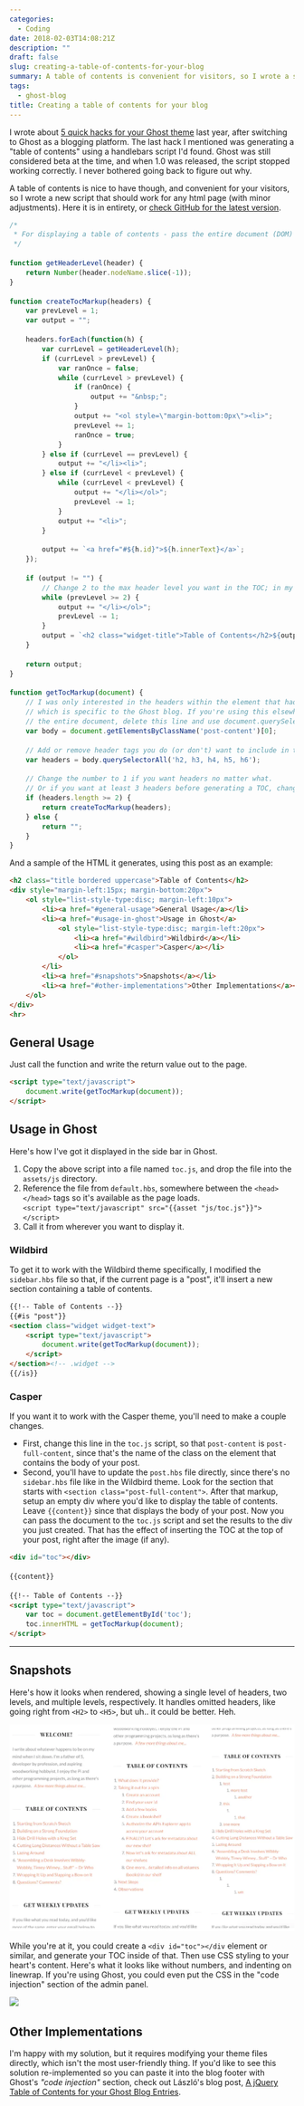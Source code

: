 ```yaml
---
categories:
  - Coding
date: 2018-02-03T14:08:21Z
description: ""
draft: false
slug: creating-a-table-of-contents-for-your-blog
summary: A table of contents is convenient for visitors, so I wrote a script to generate one for any blog automatically!
tags:
  - ghost-blog
title: Creating a table of contents for your blog
---
```

I wrote about [5 quick hacks for your Ghost theme](https://grantwinney.com/5-quick-hacks-for-your-ghost-theme) last year, after switching to Ghost as a blogging platform. The last hack I mentioned was generating a "table of contents" using a handlebars script I'd found. Ghost was still considered beta at the time, and when 1.0 was released, the script stopped working correctly. I never bothered going back to figure out why.

A table of contents is nice to have though, and convenient for your visitors, so I wrote a new script that should work for any html page (with minor adjustments). Here it is in entirety, or [check GitHub for the latest version](https://github.com/grantwinney/table-of-contents-for-html-page).

```javascript
/*
 * For displaying a table of contents - pass the entire document (DOM) to getTocMarkup
 */

function getHeaderLevel(header) {
    return Number(header.nodeName.slice(-1));
}

function createTocMarkup(headers) {
    var prevLevel = 1;
    var output = "";

    headers.forEach(function(h) {
        var currLevel = getHeaderLevel(h);
        if (currLevel > prevLevel) {
            var ranOnce = false;
            while (currLevel > prevLevel) {
                if (ranOnce) {
                    output += "&nbsp;";
                }
                output += "<ol style=\"margin-bottom:0px\"><li>";
                prevLevel += 1;
                ranOnce = true;
            }
        } else if (currLevel == prevLevel) {
            output += "</li><li>";
        } else if (currLevel < prevLevel) {
            while (currLevel < prevLevel) {
                output += "</li></ol>";
                prevLevel -= 1;
            }
            output += "<li>";
        }

        output += `<a href="#${h.id}">${h.innerText}</a>`;
    });

    if (output != "") {
        // Change 2 to the max header level you want in the TOC; in my case, H2
        while (prevLevel >= 2) {
            output += "</li></ol>";
            prevLevel -= 1;
        }
        output = `<h2 class="widget-title">Table of Contents</h2>${output}`;
    }

    return output;
}

function getTocMarkup(document) {
    // I was only interested in the headers within the element that had the .post-content class,
    // which is specific to the Ghost blog. If you're using this elsewhere, or are interested in
    // the entire document, delete this line and use document.querySelectorAll(...) on the next line.
    var body = document.getElementsByClassName('post-content')[0];
    
    // Add or remove header tags you do (or don't) want to include in the TOC
    var headers = body.querySelectorAll('h2, h3, h4, h5, h6');

    // Change the number to 1 if you want headers no matter what.
    // Or if you want at least 3 headers before generating a TOC, change it to 3.
    if (headers.length >= 2) {
        return createTocMarkup(headers);
    } else {
        return "";
    }
}
```

And a sample of the HTML it generates, using this post as an example:

```html
<h2 class="title bordered uppercase">Table of Contents</h2>
<div style="margin-left:15px; margin-bottom:20px">
    <ol style="list-style-type:disc; margin-left:10px">
        <li><a href="#general-usage">General Usage</a></li>
        <li><a href="#usage-in-ghost">Usage in Ghost</a>
            <ol style="list-style-type:disc; margin-left:20px">
                <li><a href="#wildbird">Wildbird</a></li>
                <li><a href="#casper">Casper</a></li>
            </ol>
        </li>
        <li><a href="#snapshots">Snapshots</a></li>
        <li><a href="#other-implementations">Other Implementations</a></li>
    </ol>
</div>
<hr>
```

## General Usage

Just call the function and write the return value out to the page.

```html
<script type="text/javascript">
    document.write(getTocMarkup(document));
</script>
```

## Usage in Ghost

Here's how I've got it displayed in the side bar in Ghost.

1. Copy the above script into a file named `toc.js`, and drop the file into the `assets/js` directory.
2. Reference the file from `default.hbs`, somewhere between the `<head></head>` tags so it's available as the page loads.  
    `<script type="text/javascript" src="{{asset "js/toc.js"}}"></script>`
3. Call it from wherever you want to display it.

### Wildbird

To get it to work with the Wildbird theme specifically, I modified the `sidebar.hbs` file so that, if the current page is a "post", it'll insert a new section containing a table of contents.

```html
{{!-- Table of Contents --}}
{{#is "post"}}
<section class="widget widget-text">
    <script type="text/javascript">
        document.write(getTocMarkup(document));
    </script>
</section><!-- .widget -->
{{/is}}
```

### Casper

If you want it to work with the Casper theme, you'll need to make a couple changes.

- First, change this line in the `toc.js` script, so that `post-content` is `post-full-content`, since that's the name of the class on the element that contains the body of your post.
- Second, you'll have to update the `post.hbs` file directly, since there's no `sidebar.hbs` file like in the Wildbird theme. Look for the section that starts with `<section class="post-full-content">`. After that markup, setup an empty div where you'd like to display the table of contents. Leave `{{content}}` since that displays the body of your post. Now you can pass the document to the `toc.js` script and set the results to the div you just created. That has the effect of inserting the TOC at the top of your post, right after the image (if any).

```html
<div id="toc"></div>

{{content}}

{{!-- Table of Contents --}}
<script type="text/javascript">
    var toc = document.getElementById('toc');
    toc.innerHTML = getTocMarkup(document);
</script>
```

---

## Snapshots

Here's how it looks when rendered, showing a single level of headers, two levels, and multiple levels, respectively. It handles omitted headers, like going right from `<H2>` to `<H5>`, but uh.. it could be better. Heh.

![](multiple-level-toc.webp)

While you're at it, you could create a `<div id="toc"></div` element or similar, and generate your TOC inside of that. Then use CSS styling to your heart's content. Here's what it looks like without numbers, and indenting on linewrap. If you're using Ghost, you could even put the CSS in the "code injection" section of the admin panel.

![](creating-a-table-of-contents-for-your-blog/image-5.webp)

## Other Implementations

I'm happy with my solution, but it requires modifying your theme files directly, which isn't the most user-friendly thing. If you'd like to see this solution re-implemented so you can paste it into the blog footer with Ghost's _"code injection"_ section, check out László's blog post, [A jQuery Table of Contents for your Ghost Blog Entries](https://kb.zensoft.hu/toc-for-your-blog/).
